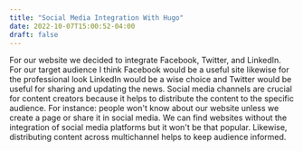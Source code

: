 ```yaml
---
title: "Social Media Integration With Hugo"
date: 2022-10-07T15:00:52-04:00
draft: false
---
```

For our website we decided to integrate Facebook, Twitter, and LinkedIn. For our target audience I think Facebook would be a useful site likewise for the professional look LinkedIn would be a wise choice and Twitter would be useful for sharing and updating the news. Social media channels are crucial for content creators because it helps to distribute the content to the specific audience. For instance: people won't know about our website unless we create a page or share it in social media. We can find websites without the integration of social media platforms but it won't be that popular. Likewise, distributing content across multichannel helps to keep audience informed.
